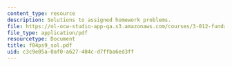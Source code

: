 ```yaml
---
content_type: resource
description: Solutions to assigned homework problems.
file: https://ol-ocw-studio-app-qa.s3.amazonaws.com/courses/3-012-fundamentals-of-materials-science-fall-2005/c3c9e05a0af0a627404cd7ffba6ed3ff_f04ps9_sol.pdf
file_type: application/pdf
resourcetype: Document
title: f04ps9_sol.pdf
uid: c3c9e05a-0af0-a627-404c-d7ffba6ed3ff
---
```

